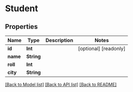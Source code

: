# Student

## Properties
Name | Type | Description | Notes
------------ | ------------- | ------------- | -------------
**id** | **Int** |  | [optional] [readonly] 
**name** | **String** |  | 
**roll** | **Int** |  | 
**city** | **String** |  | 

[[Back to Model list]](../README.md#documentation-for-models) [[Back to API list]](../README.md#documentation-for-api-endpoints) [[Back to README]](../README.md)


